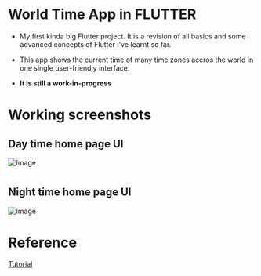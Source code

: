 # <b>World Time App in FLUTTER </b>

- My first kinda big Flutter project. It is a revision of all basics and some advanced concepts of Flutter I've learnt so far.

- This app shows the current time of many time zones accros the world in one single user-friendly interface.

- <b>It is still a work-in-progress</b>

# Working screenshots

## Day time home page UI
![Image](https://i.imgur.com/NSsISxy.png)

#

## Night time home page UI
![Image](https://i.imgur.com/qeb8bCP.png)

# Reference
[Tutorial](https://www.youtube.com/watch?v=1ukSR1GRtMU&list=PL4cUxeGkcC9jLYyp2Aoh6hcWuxFDX6PBJ)

